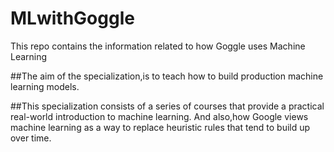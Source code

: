 # MLwithGoggle

This repo contains the information related to how Goggle uses Machine Learning

##The aim of the specialization,is to teach how to build production machine learning models.

##This specialization consists of a series of courses that provide a practical real-world introduction to machine learning.
And also,how Google views machine learning as a way to replace heuristic rules that tend to build up over time.
